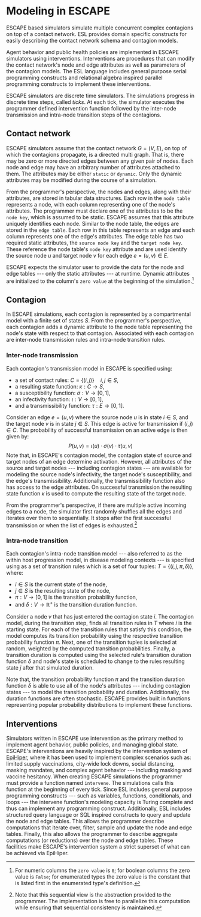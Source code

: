 # Modeling in ESCAPE

ESCAPE based simulators
simulate multiple concurrent complex contagions
on top of a contact network.
ESL provides domain specific constructs
for easily describing the contact network schema and contagion models.

Agent behavior and public health policies
are implemented in ESCAPE simulators using interventions.
Interventions are procedures that can modify the contact network's
node and edge attributes
as well as parameters of the contagion models.
The ESL language includes general purpose serial programming constructs
and relational algebra inspired parallel programming constructs
to implement these interventions.

ESCAPE simulators are discrete time simulators.
The simulations progress in discrete time steps, called *ticks*.
At each tick, the simulator executes
the programmer defined intervention function
followed by the inter-node transmission
and intra-node transition steps of the contagions.

## Contact network

ESCAPE simulators assume that the contact network $G = (V, E)$,
on top of which the contagions propagate,
is a directed multi graph.
That is, there may be zero or more directed edges
between any given pair of nodes.
Each node and edge may have
an arbitrary number of attributes attached to them.
The attributes may be either `static` or `dynamic`.
Only the dynamic attributes may be modified during the course of a simulation.

From the programmer's perspective,
the nodes and edges, along with their attributes,
are stored in tabular data structures.
Each row in the `node table` represents a node,
with each column representing one of the node's attributes.
The programmer must declare one of the attributes to be the `node key`,
which is assumed to be static.
ESCAPE assumes that this attribute uniquely identifies each node.
Similar to the node table, the edges are stored in the `edge table`.
Each row in this table represents an edge
and each column represents one of the edge's attributes.
The edge table has two required static attributes,
the `source node key` and the `target node key`.
These reference the node table's `node key` attribute
and are used identify the source node $u$ and target node $v$
for each edge $e = (u, v) \in E$.

ESCAPE expects the simulator user to provide
the data for the node and edge tables ---
only the static attributes ---
at runtime.
Dynamic attributes are initialized
to the column's `zero value`
at the beginning of the simulation.[^1]

[^1]: For numeric columns the `zero value` is `0`;
    for boolean columns the zero value is `False`;
    for enumerated types the zero value is the constant
    that is listed first in the enumerated type's definition.

## Contagion

In ESCAPE simulations,
each contagion is represented by a compartmental model
with a finite set of states $S$.
From the programmer's perspective,
each contagion adds a dynamic attribute to the node table
representing the node's state
with respect to that contagion.
Associated with each contagion are
inter-node transmission rules
and intra-node transition rules.

### Inter-node transmission

Each contagion's transmission model in ESCAPE is specified using:
* a set of contact rules: $C = \{ (i, j) \} \quad i,j \in S$,
* a resulting state function: $\kappa: C \to S$,
* a susceptibility function: $\sigma: V \to [0, 1]$,
* an infectivity function: $\iota: V \to [0, 1]$,
* and a transmissibility function: $\tau: E \to [0, 1]$.

Consider an edge $e = (u, v)$
where the source node $u$ is in state $i \in S$,
and the target node $v$ is in state $j \in S$.
This edge is active for transmission if $(i, j) \in C$.
The probability of successful transmission
on an active edge is then given by:
$$P(u, v) = \iota(u) \cdot \sigma(v) \cdot \tau(u, v)$$
Note that, in ESCAPE's contagion model,
the contagion state of source and target nodes of an edge
determine activation.
However, all attributes of the source and target nodes ---
including contagion states ---
are available for modeling the source node's infectivity,
the target node's susceptibility, and the edge's transmissibility.
Additionally, the transmissibility function
also has access to the edge attributes.
On successful transmission the resulting state function $\kappa$
is used to compute the resulting state of the target node.

From the programmer's perspective,
if there are multiple active incoming edges to a node,
the simulator first randomly shuffles all the edges
and iterates over them to sequentially.
It stops after the first successful transmission
or when the list of edges is exhausted.[^2]

[^2]: Note that this sequential view
    is the abstraction provided to the programmer.
    The implementation is free to parallelize this computation
    while ensuring that sequential consistency is maintained.

### Intra-node transition

Each contagion's intra-node transition model ---
also referred to as the within host progression model,
in disease modeling contexts ---
is specified using as a set of transition rules
which is a set of four tuples: $T = \{ (i, j, \pi, \delta) \}$,
where:
* $i \in S$ is the current state of the node,
* $j \in S$ is the resulting state of the node,
* $\pi: V \to [0, 1]$ is the transition probability function,
* and $\delta: V \to \mathbb{R}^+$ is the transition duration function.

Consider a node $v$ that has just entered the contagion state $i$.
The contagion model, during the transition step,
finds all transition rules in $T$ where $i$ is the starting state.
For each of the transition rules that satisfy this condition,
the model computes its transition probability
using the respective transition probability function $\pi$.
Next, one of the transition tuples is selected at random,
weighted by the computed transition probabilities.
Finally, a transition duration is computed
using the selected rule's transition duration function $\delta$
and node's state is scheduled to change
to the rules resulting state $j$
after that simulated duration.

Note that, the transition probability function $\pi$
and the transition duration function $\delta$
is able to use all of the node's attributes ---
including contagion states ---
to model the transition probability and duration.
Additionally, the duration functions are often stochastic.
ESCAPE provides built in functions representing popular
probability distributions to implement these functions.

## Interventions

Simulators written in ESCAPE use intervention
as the primary method to implement
agent behavior, public policies, and managing global state.
ESCAPE's interventions are heavily inspired by
the intervention system of [EpiHiper],
where it has been used to implement complex scenarios
such as: limited supply vaccinations, city-wide lock downs,
social distancing, masking mandates,
and complex agent behavior ---
including masking and vaccine hesitancy.
When creating ESCAPE simulations
the programmer must provide a function named `intervene`.
The simulations calls this function at the beginning of every tick.
Since ESL includes general purpose programming constructs ---
such as variables, functions, conditionals, and loops ---
the intervene function's modeling capacity is Turing complete
and thus can implement any programming construct.
Additionally, ESL includes structured query language or SQL inspired
constructs to query and update the node and edge tables.
This allows the programmer describe computations
that iterate over, filter, sample and update the node and edge tables.
Finally, this also allows the programmer
to describe aggregate computations (or reductions)
over the node and edge tables.
These facilities make ESCAPE's intervention system
a strict superset of what can be achieved via EpiHiper.

[EpiHiper]: https://github.com/NSSAC/EpiHiper


